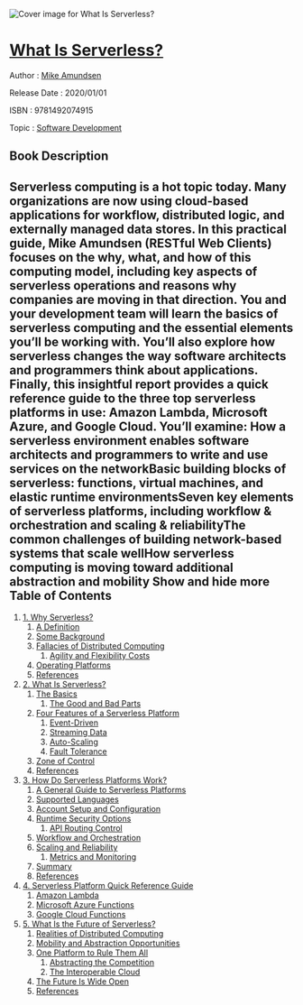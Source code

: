 ![Cover image for What Is Serverless?](https://imgdetail.ebookreading.net/cover/cover/20200215/EB9781492074915.jpg)

[What Is Serverless?](https://ebookreading.net/view/book/What+Is+Serverless%3F-EB9781492074915_1.html "What Is Serverless?")
====================================================================================================================

Author : [Mike Amundsen](https://ebookreading.net/search/author/Mike+Amundsen)

Release Date : 2020/01/01

ISBN : 9781492074915

Topic : [Software Development](https://ebookreading.net/search/category/software-development)

Book Description
-----------------

 Serverless computing is a hot topic today. Many organizations are now using cloud-based applications for workflow, distributed logic, and externally managed data stores. In this practical guide, Mike Amundsen (RESTful Web Clients) focuses on the why, what, and how of this computing model, including key aspects of serverless operations and reasons why companies are moving in that direction.
You and your development team will learn the basics of serverless computing and the essential elements you’ll be working with. You’ll also explore how serverless changes the way software architects and programmers think about applications. Finally, this insightful report provides a quick reference guide to the three top serverless platforms in use: Amazon Lambda, Microsoft Azure, and Google Cloud.
You’ll examine:
How a serverless environment enables software architects and programmers to write and use services on the networkBasic building blocks of serverless: functions, virtual machines, and elastic runtime environmentsSeven key elements of serverless platforms, including workflow &amp; orchestration and scaling &amp; reliabilityThe common challenges of building network-based systems that scale wellHow serverless computing is moving toward additional abstraction and mobility        Show and hide more                
Table of Contents
-----------------

1. [1. Why Serverless?](https://ebookreading.net/view/book/What+Is+Serverless%3F-EB9781492074915_4.html#why)
    1. [A Definition](https://ebookreading.net/view/book/What+Is+Serverless%3F-EB9781492074915_4.html#idm46724110819496)
    1. [Some Background](https://ebookreading.net/view/book/What+Is+Serverless%3F-EB9781492074915_4.html#why-background)
    1. [Fallacies of Distributed Computing](https://ebookreading.net/view/book/What+Is+Serverless%3F-EB9781492074915_4.html#why-fallacies)
        1. [Agility and Flexibility Costs](https://ebookreading.net/view/book/What+Is+Serverless%3F-EB9781492074915_4.html#why-costs)
    1. [Operating Platforms](https://ebookreading.net/view/book/What+Is+Serverless%3F-EB9781492074915_4.html#why-platforms)
    1. [References](https://ebookreading.net/view/book/What+Is+Serverless%3F-EB9781492074915_4.html#idm46724110775896)
1. [2. What Is Serverless?](https://ebookreading.net/view/book/What+Is+Serverless%3F-EB9781492074915_5.html#what)
    1. [The Basics](https://ebookreading.net/view/book/What+Is+Serverless%3F-EB9781492074915_5.html#what-basics)
        1. [The Good and Bad Parts](https://ebookreading.net/view/book/What+Is+Serverless%3F-EB9781492074915_5.html#what-good-and-bad)
    1. [Four Features of a Serverless Platform](https://ebookreading.net/view/book/What+Is+Serverless%3F-EB9781492074915_5.html#what-features)
        1. [Event-Driven](https://ebookreading.net/view/book/What+Is+Serverless%3F-EB9781492074915_5.html#what-events)
        1. [Streaming Data](https://ebookreading.net/view/book/What+Is+Serverless%3F-EB9781492074915_5.html#what-streaming)
        1. [Auto-Scaling](https://ebookreading.net/view/book/What+Is+Serverless%3F-EB9781492074915_5.html#what-scaling)
        1. [Fault Tolerance](https://ebookreading.net/view/book/What+Is+Serverless%3F-EB9781492074915_5.html#what-tolerance)
    1. [Zone of Control](https://ebookreading.net/view/book/What+Is+Serverless%3F-EB9781492074915_5.html#what-control)
    1. [References](https://ebookreading.net/view/book/What+Is+Serverless%3F-EB9781492074915_5.html#idm46724110707688)
1. [3. How Do Serverless Platforms Work?](https://ebookreading.net/view/book/What+Is+Serverless%3F-EB9781492074915_6.html#how)
    1. [A General Guide to Serverless Platforms](https://ebookreading.net/view/book/What+Is+Serverless%3F-EB9781492074915_6.html#how-platform)
    1. [Supported Languages](https://ebookreading.net/view/book/What+Is+Serverless%3F-EB9781492074915_6.html#how-lang)
    1. [Account Setup and Configuration](https://ebookreading.net/view/book/What+Is+Serverless%3F-EB9781492074915_6.html#how-account)
    1. [Runtime Security Options](https://ebookreading.net/view/book/What+Is+Serverless%3F-EB9781492074915_6.html#how-security)
        1. [API Routing Control](https://ebookreading.net/view/book/What+Is+Serverless%3F-EB9781492074915_6.html#how-routes)
    1. [Workflow and Orchestration](https://ebookreading.net/view/book/What+Is+Serverless%3F-EB9781492074915_6.html#how-workflow)
    1. [Scaling and Reliability](https://ebookreading.net/view/book/What+Is+Serverless%3F-EB9781492074915_6.html#how-scaling)
        1. [Metrics and Monitoring](https://ebookreading.net/view/book/What+Is+Serverless%3F-EB9781492074915_6.html#how-metrics)
    1. [Summary](https://ebookreading.net/view/book/What+Is+Serverless%3F-EB9781492074915_6.html#idm46724110573320)
    1. [References](https://ebookreading.net/view/book/What+Is+Serverless%3F-EB9781492074915_6.html#idm46724110544456)
1. [4. Serverless Platform Quick Reference Guide](https://ebookreading.net/view/book/What+Is+Serverless%3F-EB9781492074915_7.html#quick)
    1. [Amazon Lambda](https://ebookreading.net/view/book/What+Is+Serverless%3F-EB9781492074915_7.html#quick-amazon)
    1. [Microsoft Azure Functions](https://ebookreading.net/view/book/What+Is+Serverless%3F-EB9781492074915_7.html#quick-microsoft)
    1. [Google Cloud Functions](https://ebookreading.net/view/book/What+Is+Serverless%3F-EB9781492074915_7.html#quick-google)
1. [5. What Is the Future of Serverless?](https://ebookreading.net/view/book/What+Is+Serverless%3F-EB9781492074915_8.html#future)
    1. [Realities of Distributed Computing](https://ebookreading.net/view/book/What+Is+Serverless%3F-EB9781492074915_8.html#idm46724110445384)
    1. [Mobility and Abstraction Opportunities](https://ebookreading.net/view/book/What+Is+Serverless%3F-EB9781492074915_8.html#idm46724110423608)
    1. [One Platform to Rule Them All](https://ebookreading.net/view/book/What+Is+Serverless%3F-EB9781492074915_8.html#idm46724110415208)
        1. [Abstracting the Competition](https://ebookreading.net/view/book/What+Is+Serverless%3F-EB9781492074915_8.html#idm46724110413336)
        1. [The Interoperable Cloud](https://ebookreading.net/view/book/What+Is+Serverless%3F-EB9781492074915_8.html#idm46724110402904)
    1. [The Future Is Wide Open](https://ebookreading.net/view/book/What+Is+Serverless%3F-EB9781492074915_8.html#idm46724110394824)
    1. [References](https://ebookreading.net/view/book/What+Is+Serverless%3F-EB9781492074915_8.html#idm46724110396664)

